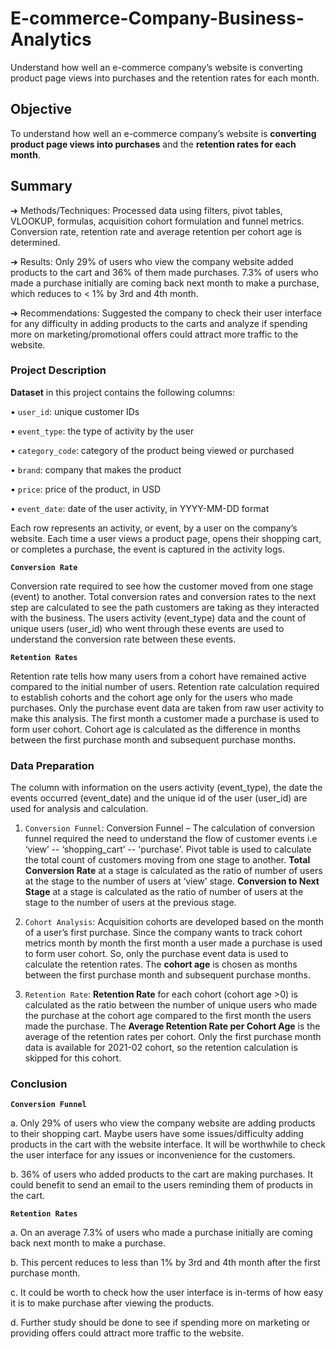 # E-commerce-Company-Business-Analytics
Understand how well an e-commerce company’s website is converting product page views into purchases and the retention rates for each month.

## Objective
To understand how well an e-commerce company’s website is **converting product page views into purchases** and the **retention rates for each month**.

## Summary
➔	Methods/Techniques: Processed data using filters, pivot tables, VLOOKUP, formulas, acquisition cohort formulation and funnel metrics. Conversion rate, retention rate and average retention per cohort age is determined.

➔	Results: Only 29% of users who view the company website added products to the cart and 36% of them made purchases. 7.3% of users who made a purchase initially are coming back next month to make a purchase, which reduces to < 1% by 3rd and 4th month. 

➔	Recommendations: Suggested the company to check their user interface for any difficulty in adding products to the carts and analyze if spending more on marketing/promotional offers could attract more traffic to the website.


### Project Description
**Dataset** in this project contains the following columns:

•	`user_id`: unique customer IDs

•	`event_type`: the type of activity by the user

•	`category_code`: category of the product being viewed or purchased

•	`brand`: company that makes the product

•	`price`: price of the product, in USD

•	`event_date`: date of the user activity, in YYYY-MM-DD format

Each row represents an activity, or event, by a user on the company’s website. Each time a user views a product page, opens their shopping cart, or completes a purchase, the event is captured in the activity logs.

**`Conversion Rate`**

Conversion rate required to see how the customer moved from one stage (event) to another. Total conversion rates and conversion rates to the next step are calculated to see the path customers are taking as they interacted with the business. The users activity (event_type) data and the count of unique users (user_id) who went through these events are used to understand the conversion rate between these events.

**`Retention Rates`**

Retention rate tells how many users from a cohort have remained active compared to the initial number of users. Retention rate calculation required to establish cohorts and the cohort age only for the users who made purchases. Only the purchase event data are taken from raw user activity to make this analysis. The first month a customer made a purchase is used to form user cohort. Cohort age is calculated as the difference in months between the first purchase month and subsequent purchase months.


### Data Preparation
The column with information on the users activity (event_type), the date the events occurred (event_date) and the unique id of the user (user_id) are used for analysis and calculation.

1. `Conversion Funnel`: Conversion Funnel – The calculation of conversion funnel required the need to understand the flow of customer events i.e ‘view’ -- ‘shopping_cart’ -- 'purchase'. Pivot table is used to calculate the total count of customers moving from one stage to another. **Total Conversion Rate** at a stage is calculated as the ratio of number of users at the stage to the number of users at ‘view’ stage. **Conversion to Next Stage** at a stage is calculated as the ratio of number of users at the stage to the number of users at the previous stage.

2. `Cohort Analysis`: Acquisition cohorts are developed based on the month of a user’s first purchase. Since the company wants to track cohort metrics month by month the first month a user made a purchase is used to form user cohort. So, only the purchase event data is used to calculate the retention rates. The **cohort age** is chosen as months between the first purchase month and subsequent purchase months.

3. `Retention Rate`: **Retention Rate** for each cohort (cohort age >0) is calculated as the ratio between the number of unique users who made the purchase at the cohort age compared to the first month the users made the purchase. The **Average Retention Rate per Cohort Age** is the average of the retention rates per cohort. Only the first purchase month data is available for 2021-02 cohort, so the retention calculation is skipped for this cohort.


### Conclusion

**`Conversion Funnel`**
   
a.	Only 29% of users who view the company website are adding products to their shopping cart. Maybe users have some issues/difficulty adding products in the cart with the website interface. It will be worthwhile to check the user interface for any issues or inconvenience for the customers.

b.	36% of users who added products to the cart are making purchases. It could benefit to send an email to the users reminding them of products in the cart.

**`Retention Rates`**
   
a.	On an average 7.3% of users who made a purchase initially are coming back next month to make a purchase.

b.	This percent reduces to less than 1% by 3rd and 4th month after the first purchase month.

c.	It could be worth to check how the user interface is in-terms of how easy it is to make purchase after viewing the products.

d.	Further study should be done to see if spending more on marketing or providing offers could attract more traffic to the website.

